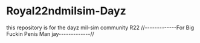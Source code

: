 # Royal22ndmilsim-Dayz
this repository is for the dayz mil-sim community R22
//-------------For Big Fuckin Penis Man jay-------------//
